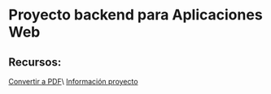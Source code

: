 # Proyecto backend para Aplicaciones Web

## Recursos:

[Convertir a PDF](https://mpdf.github.io/)\\
[Información proyecto](https://jaortizr.github.io/recs20232.html)
